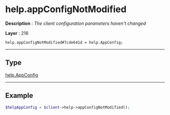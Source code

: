 # help.appConfigNotModified

**Description** : *The client configuration parameters haven&#039;t changed*

**Layer** : 216

```tl
help.appConfigNotModified#7cde641d = help.AppConfig;
```

---

## Type

[help.AppConfig](type/help.AppConfig)

---

## Example

```php
$helpAppConfig = $client->help->appConfigNotModified();
```